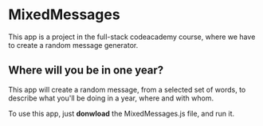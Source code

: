 # MixedMessages

This app is a project in the full-stack codeacademy course, where we have to create a random message generator.

## Where will you be in one year?

This app will create a random message, from a selected set of words, to describe what you'll be doing in a year, where and with whom.

To use this app, just **donwload** the MixedMessages.js file, and run it.

